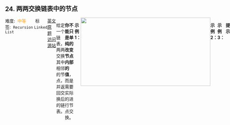 <div style="font-size: 20px; margin-bottom: 15px; font-weight: bold;">24. 两两交换链表中的节点</div>
<div style="display: flex; font-size: 14px; justify-content: space-between;"><div><span style="margin-right: 30px;">难度:&nbsp;&nbsp;<label style="color: rgb(255, 161, 25);">中等</label></span><span style="margin-right: 30px;">标签:&nbsp;&nbsp;<code>Recursion</code>&nbsp;<code>Linked List</code></span></div><div><span style="margin-right: 15px;"><a href="https://leetcode.com/problems/swap-nodes-in-pairs/">英文原题</a></span><span><a href="https://leetcode-cn.com/problems/swap-nodes-in-pairs/">访问源站</a></span></div>
<hr style="height: 1px; margin: 1em 0px;" />
<p>给定一个链表，两两交换其中相邻的节点，并返回交换后的链表。</p>

<p><strong>你不能只是单纯的改变节点内部的值</strong>，而是需要实际的进行节点交换。</p>

<p> </p>

<p><strong>示例 1：</strong></p>
<img alt="" src="https://assets.leetcode.com/uploads/2020/10/03/swap_ex1.jpg" style="width: 422px; height: 222px;" />
<pre>
<strong>输入：</strong>head = [1,2,3,4]
<strong>输出：</strong>[2,1,4,3]
</pre>

<p><strong>示例 2：</strong></p>

<pre>
<strong>输入：</strong>head = []
<strong>输出：</strong>[]
</pre>

<p><strong>示例 3：</strong></p>

<pre>
<strong>输入：</strong>head = [1]
<strong>输出：</strong>[1]
</pre>

<p> </p>

<p><strong>提示：</strong></p>

<ul>
	<li>链表中节点的数目在范围 <code>[0, 100]</code> 内</li>
	<li><code>0 &lt;= Node.val &lt;= 100</code></li>
</ul>

<p> </p>

<p><strong>进阶：</strong>你能在不修改链表节点值的情况下解决这个问题吗?（也就是说，仅修改节点本身。）</p>

<hr style="height: 1px; margin: 1em 0px;" />
<strong>第1次解答</strong>
```javascript
/**
 * Definition for singly-linked list.
 * function ListNode(val, next) {
 *     this.val = (val===undefined ? 0 : val)
 *     this.next = (next===undefined ? null : next)
 * }
 */
/**
 * @param {ListNode} head
 * @return {ListNode}
 */
var swapPairs = function (head) {
  // 定义一个哑结点，用来记录新链表的头节点
  // 类似需要生成新链表的，都是需要有一个哑结点
  const newHead = { next: head };
  // 定义一个临时变量，用来循环生成新链表
  let temp = newHead;

  /*
    null -> 1 -> 2 -> 3 -> 4
    temp    n1  n2              => n(x)为node x
    null -> 2 -> 1 -> 3 -> 4
                temp  n1   n2   => 经过一次循环
  */

  // 因为是两两交换，因此如果 next 为 null 或者 next.next 为 null，则不再需要交换了，结束循环
  while (temp.next !== null && temp.next.next !== null) {
    // 保存交换操作的第一个节点
    let node1 = temp.next;
    // 保存交换操作的第二个节点
    let node2 = temp.next.next;
    // 先修改 temp 的指向
    temp.next = node2;
    // 修改第一个节点，指向第二个节点的的后一个节点
    node1.next = node2.next;
    // 修改第二个节点，指向第一个节点
    node2.next = node1;
    // temp 往前走，寻找下一对比较的节点
    // temp 本身不参与交换，temp 的 next 和 next.next 参与交换
    // 因此 temp 只需要挪到 node1 位置即可
    temp = node1;
  }

  // 返回哑节点的 next 指向
  return newHead.next;
};
```